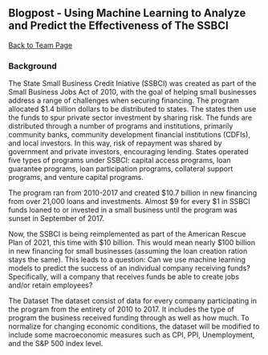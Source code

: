 ## Blogpost - Using Machine Learning to Analyze and Predict the Effectiveness of The SSBCI 

[Back to Team Page](index.md)

### Background
The State Small Business Credit Iniative (SSBCI) was created as part of the Small Business Jobs Act of 2010, with the goal of helping small businesses address a range of challenges when securing financing. The program allocated $1.4 billion dollars to be distributed to states. The states then use the funds to spur private sector investment by sharing risk. The funds are distributed through a number of programs and institutions, primarily community banks, community development financial institutions (CDFIs), and local investors. In this way, risk of repayment was shared by government and private investors, encouraging lending. States operated five types of programs under SSBCI: capital access programs, loan guarantee programs, loan participation programs, collateral support programs, and venture capital programs. 

The program ran from 2010-2017 and created $10.7 billion in new financing from over 21,000 loans and investments. Almost $9 for every $1 in SSBCI funds loaned to or invested in a small business until the program was sunset in September of 2017. 

Now, the SSBCI is being reimplemented as part of the American Rescue Plan of 2021, this time with $10 billion. This would mean nearly $100 billion in new financing for small businesses (assuming the loan creation ration stays the same). This leads to a question: Can we use machine learning models to predict the success of an individual company receiving funds? Specifically, will a company that receives funds be able to create jobs and/or retain employees?

The Dataset
The dataset consist of data for every company participating in the program from the entirety of 2010 to 2017. It includes the type of program the business received funding through as well as how much. To normalize for changing economic conditions, the dataset will be modified to include some macroeconomic measures such as CPI, PPI, Unemployment, and the S&P 500 index level.

